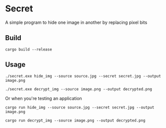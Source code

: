 # Secret
A simple program to hide one image in another by replacing pixel bits

## Build
```
cargo build --release
```

## Usage
```
./secret.exe hide_img --source source.jpg --secret secret.jpg --output image.png
```
```
./secret.exe decrypt_img --source image.png --output decrypted.png
```
Or when you're testing an application
```
cargo run hide_img --source source.jpg --secret secret.jpg --output image.png
```
```
cargo run decrypt_img --source image.png --output decrypted.png
```
